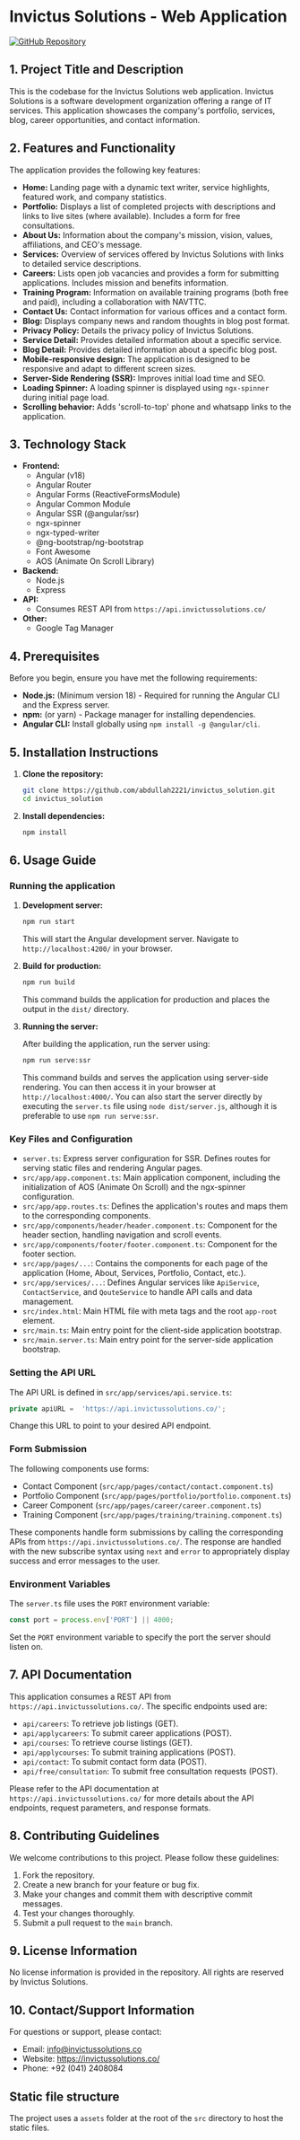# Invictus Solutions - Web Application

[![GitHub Repository](https://img.shields.io/badge/GitHub-Repository-blue?logo=github)](https://github.com/abdullah2221/invictus_solution)

## 1. Project Title and Description

This is the codebase for the Invictus Solutions web application. Invictus Solutions is a software development organization offering a range of IT services.  This application showcases the company's portfolio, services, blog, career opportunities, and contact information.

## 2. Features and Functionality

The application provides the following key features:

*   **Home:**  Landing page with a dynamic text writer, service highlights, featured work, and company statistics.
*   **Portfolio:** Displays a list of completed projects with descriptions and links to live sites (where available).  Includes a form for free consultations.
*   **About Us:**  Information about the company's mission, vision, values, affiliations, and CEO's message.
*   **Services:**  Overview of services offered by Invictus Solutions with links to detailed service descriptions.
*   **Careers:**  Lists open job vacancies and provides a form for submitting applications. Includes mission and benefits information.
*   **Training Program:**  Information on available training programs (both free and paid), including a collaboration with NAVTTC.
*   **Contact Us:**  Contact information for various offices and a contact form.
*   **Blog:**  Displays company news and random thoughts in blog post format.
*   **Privacy Policy:**  Details the privacy policy of Invictus Solutions.
*   **Service Detail:** Provides detailed information about a specific service.
*   **Blog Detail:** Provides detailed information about a specific blog post.
*   **Mobile-responsive design:**  The application is designed to be responsive and adapt to different screen sizes.
*   **Server-Side Rendering (SSR):**  Improves initial load time and SEO.
*   **Loading Spinner:** A loading spinner is displayed using `ngx-spinner` during initial page load.
*   **Scrolling behavior:** Adds 'scroll-to-top' phone and whatsapp links to the application.

## 3. Technology Stack

*   **Frontend:**
    *   Angular (v18)
    *   Angular Router
    *   Angular Forms (ReactiveFormsModule)
    *   Angular Common Module
    *   Angular SSR (@angular/ssr)
    *   ngx-spinner
    *   ngx-typed-writer
    *   @ng-bootstrap/ng-bootstrap
    *   Font Awesome
    *   AOS (Animate On Scroll Library)
*   **Backend:**
    *   Node.js
    *   Express
*   **API:**
    *   Consumes REST API from `https://api.invictussolutions.co/`
*   **Other:**
    *   Google Tag Manager

## 4. Prerequisites

Before you begin, ensure you have met the following requirements:

*   **Node.js:**  (Minimum version 18) - Required for running the Angular CLI and the Express server.
*   **npm:** (or yarn) - Package manager for installing dependencies.
*   **Angular CLI:** Install globally using `npm install -g @angular/cli`.

## 5. Installation Instructions

1.  **Clone the repository:**

    ```bash
    git clone https://github.com/abdullah2221/invictus_solution.git
    cd invictus_solution
    ```

2.  **Install dependencies:**

    ```bash
    npm install
    ```

## 6. Usage Guide

### Running the application

1.  **Development server:**

    ```bash
    npm run start
    ```

    This will start the Angular development server.  Navigate to `http://localhost:4200/` in your browser.

2.  **Build for production:**

    ```bash
    npm run build
    ```

    This command builds the application for production and places the output in the `dist/` directory.

3.  **Running the server:**

    After building the application, run the server using:

    ```bash
    npm run serve:ssr
    ```

    This command builds and serves the application using server-side rendering. You can then access it in your browser at `http://localhost:4000/`. You can also start the server directly by executing the `server.ts` file using `node dist/server.js`, although it is preferable to use `npm run serve:ssr`.

### Key Files and Configuration

*   `server.ts`: Express server configuration for SSR. Defines routes for serving static files and rendering Angular pages.
*   `src/app/app.component.ts`: Main application component, including the initialization of AOS (Animate On Scroll) and the ngx-spinner configuration.
*   `src/app/app.routes.ts`: Defines the application's routes and maps them to the corresponding components.
*   `src/app/components/header/header.component.ts`: Component for the header section, handling navigation and scroll events.
*   `src/app/components/footer/footer.component.ts`: Component for the footer section.
*   `src/app/pages/...`: Contains the components for each page of the application (Home, About, Services, Portfolio, Contact, etc.).
*   `src/app/services/...`: Defines Angular services like `ApiService`, `ContactService`, and `QouteService` to handle API calls and data management.
*   `src/index.html`: Main HTML file with meta tags and the root `app-root` element.
*   `src/main.ts`: Main entry point for the client-side application bootstrap.
*   `src/main.server.ts`:  Main entry point for the server-side application bootstrap.

### Setting the API URL

The API URL is defined in `src/app/services/api.service.ts`:

```typescript
private apiURL =  'https://api.invictussolutions.co/';
```

Change this URL to point to your desired API endpoint.

### Form Submission

The following components use forms:
* Contact Component (`src/app/pages/contact/contact.component.ts`)
* Portfolio Component (`src/app/pages/portfolio/portfolio.component.ts`)
* Career Component (`src/app/pages/career/career.component.ts`)
* Training Component (`src/app/pages/training/training.component.ts`)

These components handle form submissions by calling the corresponding APIs from `https://api.invictussolutions.co/`. The response are handled with the new subscribe syntax using `next` and `error` to appropriately display success and error messages to the user.

### Environment Variables

The `server.ts` file uses the `PORT` environment variable:

```typescript
const port = process.env['PORT'] || 4000;
```

Set the `PORT` environment variable to specify the port the server should listen on.

## 7. API Documentation

This application consumes a REST API from `https://api.invictussolutions.co/`. The specific endpoints used are:

*   `api/careers`:  To retrieve job listings (GET).
*   `api/applycareers`: To submit career applications (POST).
*   `api/courses`: To retrieve course listings (GET).
*   `api/applycourses`: To submit training applications (POST).
*   `api/contact`: To submit contact form data (POST).
*   `api/free/consultation`:  To submit free consultation requests (POST).

Please refer to the API documentation at `https://api.invictussolutions.co/` for more details about the API endpoints, request parameters, and response formats.

## 8. Contributing Guidelines

We welcome contributions to this project.  Please follow these guidelines:

1.  Fork the repository.
2.  Create a new branch for your feature or bug fix.
3.  Make your changes and commit them with descriptive commit messages.
4.  Test your changes thoroughly.
5.  Submit a pull request to the `main` branch.

## 9. License Information

No license information is provided in the repository.  All rights are reserved by Invictus Solutions.

## 10. Contact/Support Information

For questions or support, please contact:

*   Email: info@invictussolutions.co
*   Website: https://invictussolutions.co/
*   Phone: +92 (041) 2408084

## Static file structure

The project uses a `assets` folder at the root of the `src` directory to host the static files.

